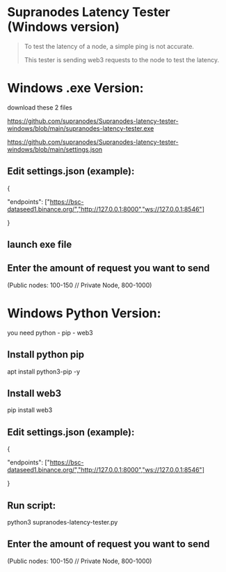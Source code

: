 # Supranodes Latency Tester (Windows version)

>To test the latency of a node, a simple ping is not accurate.
>
>This tester is sending web3 requests to the node to test the latency. 


# Windows .exe Version:
download these 2 files

https://github.com/supranodes/Supranodes-latency-tester-windows/blob/main/supranodes-latency-tester.exe

https://github.com/supranodes/Supranodes-latency-tester-windows/blob/main/settings.json

## Edit settings.json (example):
{

"endpoints": ["https://bsc-dataseed1.binance.org/","http://127.0.0.1:8000","ws://127.0.0.1:8546"]

}
## launch exe file
## Enter the amount of request you want to send
(Public nodes: 100-150 // Private Node, 800-1000)


# Windows Python Version:
you need python - pip - web3

## Install python pip
apt install python3-pip -y

## Install web3
pip install web3

## Edit settings.json (example):
{

"endpoints": ["https://bsc-dataseed1.binance.org/","http://127.0.0.1:8000","ws://127.0.0.1:8546"]

}

## Run script:
python3 supranodes-latency-tester.py

## Enter the amount of request you want to send
(Public nodes: 100-150 // Private Node, 800-1000)
